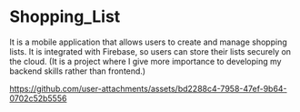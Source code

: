# Shopping_List

It is a mobile application that allows users to create and manage shopping lists. It is integrated with Firebase, so users can store their lists securely on the cloud.
(It is a project where I give more importance to developing my backend skills rather than frontend.)

https://github.com/user-attachments/assets/bd2288c4-7958-47ef-9b64-0702c52b5556
